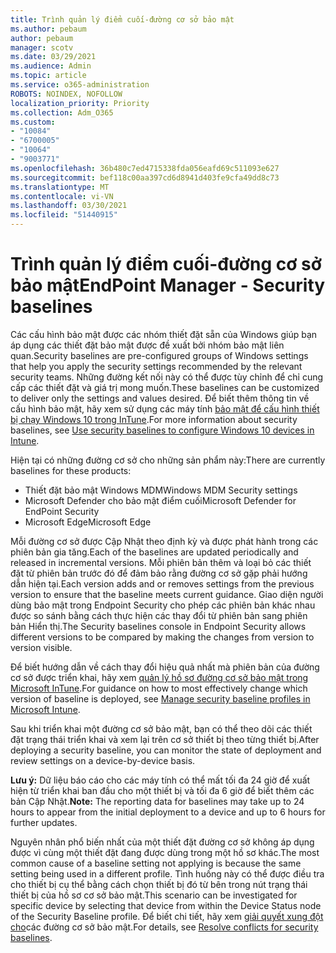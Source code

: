 ```yaml
---
title: Trình quản lý điểm cuối-đường cơ sở bảo mật
ms.author: pebaum
author: pebaum
manager: scotv
ms.date: 03/29/2021
ms.audience: Admin
ms.topic: article
ms.service: o365-administration
ROBOTS: NOINDEX, NOFOLLOW
localization_priority: Priority
ms.collection: Adm_O365
ms.custom:
- "10084"
- "6700005"
- "10064"
- "9003771"
ms.openlocfilehash: 36b480c7ed4715338fda056eafd69c511093e627
ms.sourcegitcommit: bef118c00aa397cd6d8941d403fe9cfa49dd8c73
ms.translationtype: MT
ms.contentlocale: vi-VN
ms.lasthandoff: 03/30/2021
ms.locfileid: "51440915"
---
```

# <a name="endpoint-manager---security-baselines"></a><span data-ttu-id="f6c17-102">Trình quản lý điểm cuối-đường cơ sở bảo mật</span><span class="sxs-lookup"><span data-stu-id="f6c17-102">EndPoint Manager - Security baselines</span></span>

<span data-ttu-id="f6c17-103">Các cấu hình bảo mật được các nhóm thiết đặt sẵn của Windows giúp bạn áp dụng các thiết đặt bảo mật được đề xuất bởi nhóm bảo mật liên quan.</span><span class="sxs-lookup"><span data-stu-id="f6c17-103">Security baselines are pre-configured groups of Windows settings that help you apply the security settings recommended by the relevant security teams.</span></span> <span data-ttu-id="f6c17-104">Những đường kết nối này có thể được tùy chỉnh để chỉ cung cấp các thiết đặt và giá trị mong muốn.</span><span class="sxs-lookup"><span data-stu-id="f6c17-104">These baselines can be customized to deliver only the settings and values desired.</span></span> <span data-ttu-id="f6c17-105">Để biết thêm thông tin về cấu hình bảo mật, hãy xem sử dụng các máy tính [bảo mật để cấu hình thiết bị chạy Windows 10 trong InTune](https://docs.microsoft.com/mem/intune/protect/security-baselines).</span><span class="sxs-lookup"><span data-stu-id="f6c17-105">For more information about security baselines, see [Use security baselines to configure Windows 10 devices in Intune](https://docs.microsoft.com/mem/intune/protect/security-baselines).</span></span>

<span data-ttu-id="f6c17-106">Hiện tại có những đường cơ sở cho những sản phẩm này:</span><span class="sxs-lookup"><span data-stu-id="f6c17-106">There are currently baselines for these products:</span></span>

- <span data-ttu-id="f6c17-107">Thiết đặt bảo mật Windows MDM</span><span class="sxs-lookup"><span data-stu-id="f6c17-107">Windows MDM Security settings</span></span>
- <span data-ttu-id="f6c17-108">Microsoft Defender cho bảo mật điểm cuối</span><span class="sxs-lookup"><span data-stu-id="f6c17-108">Microsoft Defender for EndPoint Security</span></span>
- <span data-ttu-id="f6c17-109">Microsoft Edge</span><span class="sxs-lookup"><span data-stu-id="f6c17-109">Microsoft Edge</span></span>

<span data-ttu-id="f6c17-110">Mỗi đường cơ sở được Cập Nhật theo định kỳ và được phát hành trong các phiên bản gia tăng.</span><span class="sxs-lookup"><span data-stu-id="f6c17-110">Each of the baselines are updated periodically and released in incremental versions.</span></span> <span data-ttu-id="f6c17-111">Mỗi phiên bản thêm và loại bỏ các thiết đặt từ phiên bản trước đó để đảm bảo rằng đường cơ sở gặp phải hướng dẫn hiện tại.</span><span class="sxs-lookup"><span data-stu-id="f6c17-111">Each version adds and or removes settings from the previous version to ensure that the baseline meets current guidance.</span></span> <span data-ttu-id="f6c17-112">Giao diện người dùng bảo mật trong Endpoint Security cho phép các phiên bản khác nhau được so sánh bằng cách thực hiện các thay đổi từ phiên bản sang phiên bản Hiển thị.</span><span class="sxs-lookup"><span data-stu-id="f6c17-112">The Security baselines console in Endpoint Security allows different versions to be compared by making the changes from version to version visible.</span></span>

<span data-ttu-id="f6c17-113">Để biết hướng dẫn về cách thay đổi hiệu quả nhất mà phiên bản của đường cơ sở được triển khai, hãy xem [quản lý hồ sơ đường cơ sở bảo mật trong Microsoft InTune](https://docs.microsoft.com/mem/intune/protect/security-baselines-configure).</span><span class="sxs-lookup"><span data-stu-id="f6c17-113">For guidance on how to most effectively change which version of baseline is deployed, see [Manage security baseline profiles in Microsoft Intune](https://docs.microsoft.com/mem/intune/protect/security-baselines-configure).</span></span>

<span data-ttu-id="f6c17-114">Sau khi triển khai một đường cơ sở bảo mật, bạn có thể theo dõi các thiết đặt trạng thái triển khai và xem lại trên cơ sở thiết bị theo từng thiết bị.</span><span class="sxs-lookup"><span data-stu-id="f6c17-114">After deploying a security baseline, you can monitor the state of deployment and review settings on a device-by-device basis.</span></span>

<span data-ttu-id="f6c17-115">**Lưu ý:** Dữ liệu báo cáo cho các máy tính có thể mất tối đa 24 giờ để xuất hiện từ triển khai ban đầu cho một thiết bị và tối đa 6 giờ để biết thêm các bản Cập Nhật.</span><span class="sxs-lookup"><span data-stu-id="f6c17-115">**Note:** The reporting data for baselines may take up to 24 hours to appear from the initial deployment to a device and up to 6 hours for further updates.</span></span> 

<span data-ttu-id="f6c17-116">Nguyên nhân phổ biến nhất của một thiết đặt đường cơ sở không áp dụng được vì cùng một thiết đặt đang được dùng trong một hồ sơ khác.</span><span class="sxs-lookup"><span data-stu-id="f6c17-116">The most common cause of a baseline setting not applying is because the same setting being used in a different profile.</span></span> <span data-ttu-id="f6c17-117">Tình huống này có thể được điều tra cho thiết bị cụ thể bằng cách chọn thiết bị đó từ bên trong nút trạng thái thiết bị của hồ sơ cơ sở bảo mật.</span><span class="sxs-lookup"><span data-stu-id="f6c17-117">This scenario can be investigated for specific device by selecting that device from within the Device Status node of the Security Baseline profile.</span></span> <span data-ttu-id="f6c17-118">Để biết chi tiết, hãy xem [giải quyết xung đột cho](https://docs.microsoft.com/mem/intune/protect/security-baselines-monitor#resolve-conflicts-for-security-baselines)các đường cơ sở bảo mật.</span><span class="sxs-lookup"><span data-stu-id="f6c17-118">For details, see [Resolve conflicts for security baselines](https://docs.microsoft.com/mem/intune/protect/security-baselines-monitor#resolve-conflicts-for-security-baselines).</span></span>